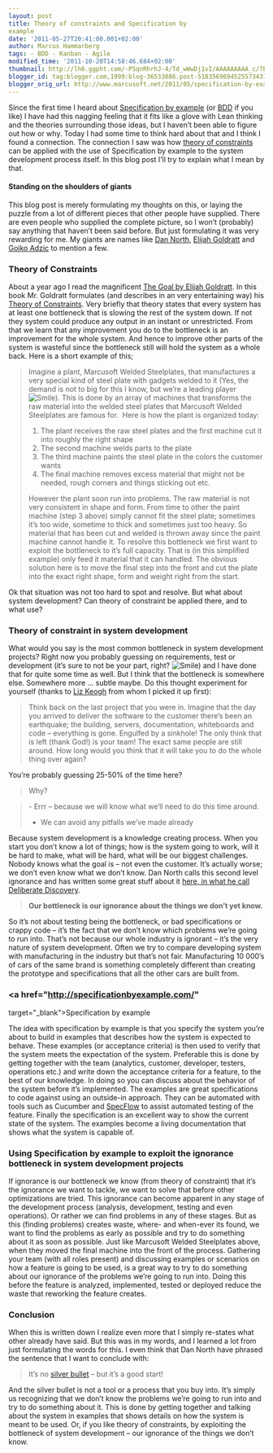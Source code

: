 ```yaml
---
layout: post
title: Theory of constraints and Specification by
example
date: '2011-05-27T20:41:00.001+02:00'
author: Marcus Hammarberg
tags: - BDD - Kanban - Agile
modified_time: '2011-10-20T14:58:46.684+02:00'
thumbnail: http://lh6.ggpht.com/-P5qnRhrhJ-4/Td_wWwDj1vI/AAAAAAAAA_c/7Eg93tbpZy0/s72-c/wlEmoticon-smile%25255B2%25255D.png?imgmax=800
blogger_id: tag:blogger.com,1999:blog-36533086.post-5183569694525573431
blogger_orig_url: http://www.marcusoft.net/2011/05/specification-by-example-and-theory-of.html
---
```


Since the first time I heard about
<a href="http://specificationbyexample.com/"
target="_blank">Specification by example</a> (or
<a href="http://en.wikipedia.org/wiki/Behavior_Driven_Development"
target="_blank">BDD</a> if you like) I have had this nagging feeling
that it fits like a glove with Lean thinking and the theories
surrounding those ideas, but I haven’t been able to figure out how or
why.
Today I had some time to think hard about that and I think I found a
connection. The connection I saw was how
<a href="http://en.wikipedia.org/wiki/Theory_of_Constraints"
target="_blank">theory of constraints</a> can be applied with the use of
Specification by example to the system development process itself. In
this blog post I’ll try to explain what I mean by that.

#### Standing on the shoulders of giants

This blog post is merely formulating my thoughts on this, or laying the
puzzle from a lot of different pieces that other people have supplied.
There are even people who supplied the complete picture, so I won’t
(probably) say anything that haven’t been said before. But just
formulating it was very rewarding for me. My giants are names like
<a href="http://www.blogger.com/www.dannorth.net" target="_blank">Dan
North</a>, <a href="http://en.wikipedia.org/wiki/Eliyahu_M._Goldratt"
target="_blank">Elijah Goldratt</a> and
<a href="http://gojko.net/" target="_blank">Gojko Adzic</a> to mention a
few.


### Theory of Constraints

About a year ago I read the magnificent <a
href="http://www.amazon.com/Goal-Process-Ongoing-Improvement/dp/0884271781"
target="_blank">The Goal by Elijah Goldratt</a>. In this book Mr.
Goldratt formulates (and describes in an very entertaining way) his
<a href="http://en.wikipedia.org/wiki/Theory_of_Constraints"
target="_blank">Theory of Constraints</a>. Very briefly that theory
states that every system has at least one bottleneck that is slowing the
rest of the system down. If not they system could produce any output in
an instant or unrestricted.
From that we learn that any improvement you do to the bottleneck is an
improvement for the whole system. And hence to improve other parts of
the system is wasteful since the bottleneck still will hold the system
as a whole back.
Here is a short example of this;

> Imagine a plant, Marcusoft Welded Steelplates, that manufactures a
> very special kind of steel plate with gadgets welded to it (Yes, the
> demand is not to big for this I know, but we’re a leading player <img
> src="http://lh6.ggpht.com/-P5qnRhrhJ-4/Td_wWwDj1vI/AAAAAAAAA_c/7Eg93tbpZy0/wlEmoticon-smile%25255B2%25255D.png?imgmax=800"
> class="wlEmoticon wlEmoticon-smile"
> style="border-bottom-style: none; border-left-style: none; border-right-style: none; border-top-style: none;"
> alt="Smile" />). This is done by an array of machines that transforms
> the raw material into the welded steel plates that Marcusoft Welded
> Steelplates are famous for. 
> Here is how the plant is organized today:
>
> 1.  The plant receives the raw steel plates and the first machine cut
>     it into roughly the right shape
> 2.  The second machine welds parts to the plate
> 3.  The third machine paints the steel plate in the colors the
>     customer wants
> 4.  The final machine removes excess material that might not be
>     needed, rough corners and things sticking out etc.
>
> However the plant soon run into problems. The raw material is not very
> consistent in shape and form. From time to other the paint machine
> (step 3 above) simply cannot fit the steel plate; sometimes it’s too
> wide, sometime to thick and sometimes just too heavy. So material that
> has been cut and welded is thrown away since the paint machine cannot
> handle it.
> To resolve this bottleneck we first want to exploit the bottleneck to
> it’s full capacity. That is (in this simplified example) only feed it
> material that it can handled.
> The obvious solution here is to move the final step into the front and
> cut the plate into the exact right shape, form and weight right from
> the start.

Ok that situation was not too hard to spot and resolve. But what about
system development? Can theory of constraint be applied there, and to
what use?

### Theory of constraint in system development

What would you say is the most common bottleneck in system development
projects? Right now you probably guessing on requirements, test or
development (it’s sure to not be your part, right? <img
src="http://lh6.ggpht.com/-P5qnRhrhJ-4/Td_wWwDj1vI/AAAAAAAAA_c/7Eg93tbpZy0/wlEmoticon-smile%25255B2%25255D.png?imgmax=800"
class="wlEmoticon wlEmoticon-smile"
style="border-bottom-style: none; border-left-style: none; border-right-style: none; border-top-style: none;"
alt="Smile" />) and I have done that for quite some time as well. But I
think that the bottleneck is somewhere else. Somewhere more ... subtle
maybe.
Do this thought experiment for yourself (thanks to <a
href="http://skillsmatter.com/expert-profile/agile-testing/elizabeth-keogh"
target="_blank">Liz Keogh</a> from whom I picked it up first):

> Think back on the last project that you were in. Imagine that the day
> you arrived to deliver the software to the customer there’s been an
> earthquake; the building, servers, documentation, whiteboards and code
> – everything is gone. Engulfed by a sinkhole!
> The only think that is left (thank God!) is your team! The exact same
> people are still around.
> How long would you think that it will take you to do the whole thing
> over again?

You’re probably guessing 25-50% of the time here?

> Why?

> \- Errr – because we will know what we’ll need to do this time
> around.
> - We can avoid any pitfalls we’ve made already

Because system development is a knowledge creating process. When you
start you don’t know a lot of things; how is the system going to work,
will it be hard to make, what will be hard, what will be our biggest
challenges. Nobody knows what the goal is – not even the customer.
It’s actually worse; we don’t even know what we don’t know. Dan North
calls this second level ignorance and has written some great stuff about
it <a
href="http://dannorth.net/2010/08/30/introducing-deliberate-discovery/"
target="_blank">here, in what he call Deliberate Discovery</a>.

> **Our bottleneck is our ignorance about the things we don’t yet
> know.**

So it’s not about testing being the bottleneck, or bad specifications or
crappy code – it’s the fact that we don’t know which problems we’re
going to run into.
That’s not because our whole industry is ignorant – it’s the very nature
of system development. Often we try to compare developing system with
manufacturing in the industry but that’s not fair. Manufacturing 10
000’s of cars of the same brand is something completely different than
creating the prototype and specifications that all the other cars are
built from.

### <a href="http://specificationbyexample.com/"
target="_blank">Specification by example</a>

The idea with specification by example is that you specify the system
you’re about to build in examples that describes how the system is
expected to behave. These examples (or acceptance criteria) is then used
to verify that the system meets the expectation of the system.
Preferable this is done by getting together with the team (analytics,
customer, developer, testers, operations etc.) and write down the
acceptance criteria for a feature, to the best of our knowledge.
In doing so you can discuss about the behavior of the system before it’s
implemented. The examples are great specifications to code against using
an outside-in approach. They can be automated with tools such as
Cucumber and
<a href="http://www.specflow.org/" target="_blank">SpecFlow</a> to
assist automated testing of the feature.
Finally the specification is an excellent way to show the current state
of the system. The examples become a living documentation that shows
what the system is capable of.

### Using Specification by example to exploit the ignorance bottleneck in system development projects

If ignorance is our bottleneck we know (from theory of constraint) that
it’s the ignorance we want to tackle, we want to solve that before other
optimizations are tried.
This ignorance can become apparent in any stage of the development
process (analysis, development, testing and even operations). Or rather
we can find problems in any of these stages.
But as this (finding problems) creates waste, where- and when-ever its
found, we want to find the problems as early as possible and try to do
something about it as soon as possible. Just like Marcusoft Welded
Steelplates above, when they moved the final machine into the front of
the process.
Gathering your team (with all roles present) and discussing examples or
scenarios on how a feature is going to be used, is a great way to try to
do something about our ignorance of the problems we’re going to run
into. Doing this before the feature is analyzed, implemented, tested or
deployed reduce the waste that reworking the feature creates.

### Conclusion

When this is written down I realize even more that I simply re-states
what other already have said. But this was in my words, and I learned a
lot from just formulating the words for this.
I even think that Dan North have phrased the sentence that I want to
conclude with:

> It’s no <a
> href="http://en.wikipedia.org/wiki/History_of_software_engineering#1985_to_1989:_No_silver_bullet"
> target="_blank">silver bullet</a> – but it’s a good start!

And the silver bullet is not a tool or a process that you buy into. It’s
simply us recognizing that we don’t know the problems we’re going to run
into and try to do something about it. This is done by getting together
and talking about the system in examples that shows details on how the
system is meant to be used.
Or, if you like theory of constraints, by exploiting the bottleneck of
system development – our ignorance of the things we don’t know.
